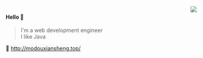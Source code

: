 <img align="right" src="https://github-readme-stats.vercel.app/api?username=modouxiansheng&show_icons=true&icon_color=805AD5&text_color=718096&bg_color=ffffff&hide_title=true" />

#### Hello 👏

> I'm a web development engineer    
> I like Java

🔗 http://modouxiansheng.top/

